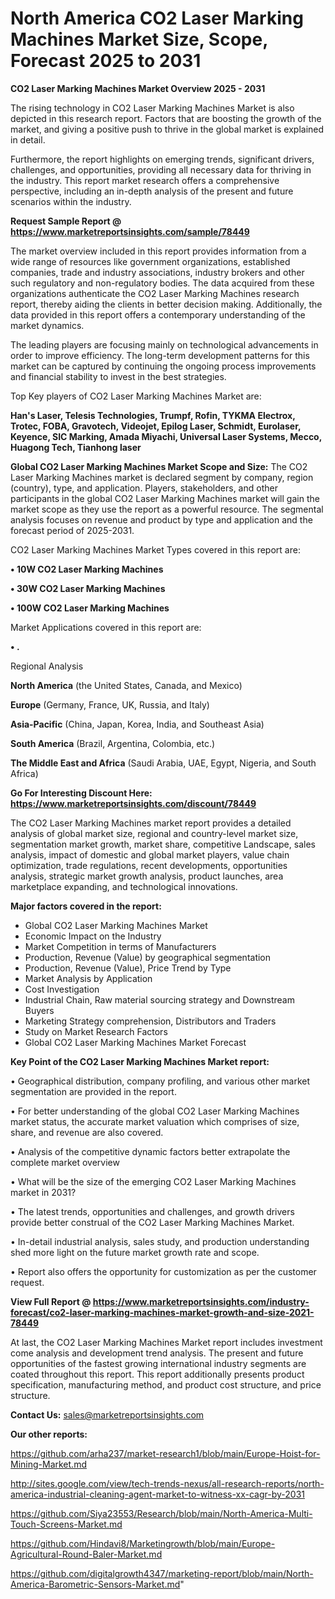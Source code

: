 # North America CO2 Laser Marking Machines Market Size, Scope, Forecast 2025 to 2031

<Strong> CO2 Laser Marking Machines Market Overview 2025 - 2031</strong>

The rising technology in CO2 Laser Marking Machines Market is also depicted in this research report. Factors that are boosting the growth of the market, and giving a positive push to thrive in the global market is explained in detail.

Furthermore, the report highlights on emerging trends, significant drivers, challenges, and opportunities, providing all necessary data for thriving in the industry. This report market research offers a comprehensive perspective, including an in-depth analysis of the present and future scenarios within the industry.

<strong>Request Sample Report @ <a href=https://www.marketreportsinsights.com/sample/78449>https://www.marketreportsinsights.com/sample/78449</a></strong>

The market overview included in this report provides information from a wide range of resources like government organizations, established companies, trade and industry associations, industry brokers and other such regulatory and non-regulatory bodies. The data acquired from these organizations authenticate the CO2 Laser Marking Machines research report, thereby aiding the clients in better decision making. Additionally, the data provided in this report offers a contemporary understanding of the market dynamics.

The leading players are focusing mainly on technological advancements in order to improve efficiency. The long-term development patterns for this market can be captured by continuing the ongoing process improvements and financial stability to invest in the best strategies.

Top Key players of CO2 Laser Marking Machines Market are:

<strong>Han's Laser, Telesis Technologies, Trumpf, Rofin, TYKMA Electrox, Trotec, FOBA, Gravotech, Videojet, Epilog Laser, Schmidt, Eurolaser, Keyence, SIC Marking, Amada Miyachi, Universal Laser Systems, Mecco, Huagong Tech, Tianhong laser</strong>

<strong><b>Global CO2 Laser Marking Machines Market Scope and Size:</b></strong>
The CO2 Laser Marking Machines market is declared segment by company, region (country), type, and application. Players, stakeholders, and other participants in the global CO2 Laser Marking Machines market will gain the market scope as they use the report as a powerful resource. The segmental analysis focuses on revenue and product by type and application and the forecast period of 2025-2031.

CO2 Laser Marking Machines Market Types covered in this report are:

<strong>• 10W CO2 Laser Marking Machines

• 30W CO2 Laser Marking Machines

• 100W CO2 Laser Marking Machines</strong>

Market Applications covered in this report are:

<strong>• .</strong> 

Regional Analysis

<strong>North America</strong> (the United States, Canada, and Mexico)

<strong>Europe</strong> (Germany, France, UK, Russia, and Italy)

<strong>Asia-Pacific</strong> (China, Japan, Korea, India, and Southeast Asia)

<strong>South America</strong> (Brazil, Argentina, Colombia, etc.)

<strong>The Middle East and Africa</strong> (Saudi Arabia, UAE, Egypt, Nigeria, and South Africa)

<strong>Go For Interesting Discount Here: <a href=https://www.marketreportsinsights.com/discount/78449>https://www.marketreportsinsights.com/discount/78449</a></strong>

The CO2 Laser Marking Machines market report provides a detailed analysis of global market size, regional and country-level market size, segmentation market growth, market share, competitive Landscape, sales analysis, impact of domestic and global market players, value chain optimization, trade regulations, recent developments, opportunities analysis, strategic market growth analysis, product launches, area marketplace expanding, and technological innovations.

<strong><b>Major factors covered in the report:</b></strong>
<ul>
  <li>Global CO2 Laser Marking Machines Market </li>
  <li>Economic Impact on the Industry</li>
  <li>Market Competition in terms of Manufacturers</li>
  <li>Production, Revenue (Value) by geographical segmentation</li>
  <li>Production, Revenue (Value), Price Trend by Type</li>
  <li>Market Analysis by Application</li>
  <li>Cost Investigation</li>
  <li>Industrial Chain, Raw material sourcing strategy and Downstream Buyers</li>
  <li>Marketing Strategy comprehension, Distributors and Traders</li>
  <li>Study on Market Research Factors</li>
  <li>Global CO2 Laser Marking Machines Market Forecast</li>
</ul>

<strong><b>Key Point of the CO2 Laser Marking Machines Market report:</b></strong>

• Geographical distribution, company profiling, and various other market segmentation are provided in the report.

• For better understanding of the global CO2 Laser Marking Machines market status, the accurate market valuation which comprises of size, share, and revenue are also covered.

• Analysis of the competitive dynamic factors better extrapolate the complete market overview

• What will be the size of the emerging CO2 Laser Marking Machines market in 2031?

• The latest trends, opportunities and challenges, and growth drivers provide better construal of the CO2 Laser Marking Machines Market.

• In-detail industrial analysis, sales study, and production understanding shed more light on the future market growth rate and scope.

• Report also offers the opportunity for customization as per the customer request.

<strong><b>View Full Report @ <a href=https://www.marketreportsinsights.com/industry-forecast/co2-laser-marking-machines-market-growth-and-size-2021-78449>https://www.marketreportsinsights.com/industry-forecast/co2-laser-marking-machines-market-growth-and-size-2021-78449</a></b></strong>


At last, the CO2 Laser Marking Machines Market report includes investment come analysis and development trend analysis. The present and future opportunities of the fastest growing international industry segments are coated throughout this report. This report additionally presents product specification, manufacturing method, and product cost structure, and price structure.

<strong>Contact Us:</strong>
sales@marketreportsinsights.com

<strong>Our other reports:</strong>

<a href=https://github.com/arha237/market-research1/blob/main/Europe-Hoist-for-Mining-Market.md>https://github.com/arha237/market-research1/blob/main/Europe-Hoist-for-Mining-Market.md</a>

<a href=http://sites.google.com/view/tech-trends-nexus/all-research-reports/north-america-industrial-cleaning-agent-market-to-witness-xx-cagr-by-2031>http://sites.google.com/view/tech-trends-nexus/all-research-reports/north-america-industrial-cleaning-agent-market-to-witness-xx-cagr-by-2031</a>

<a href=https://github.com/Siya23553/Research/blob/main/North-America-Multi-Touch-Screens-Market.md>https://github.com/Siya23553/Research/blob/main/North-America-Multi-Touch-Screens-Market.md</a>

<a href=https://github.com/Hindavi8/Marketingrowth/blob/main/Europe-Agricultural-Round-Baler-Market.md>https://github.com/Hindavi8/Marketingrowth/blob/main/Europe-Agricultural-Round-Baler-Market.md</a>

<a href=https://github.com/digitalgrowth4347/marketing-report/blob/main/North-America-Barometric-Sensors-Market.md>https://github.com/digitalgrowth4347/marketing-report/blob/main/North-America-Barometric-Sensors-Market.md</a>"
